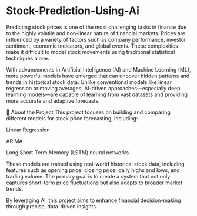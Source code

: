 # Stock-Prediction-Using-Ai
Predicting stock prices is one of the most challenging tasks in finance due to the highly volatile and non-linear nature of financial markets. Prices are influenced by a variety of factors such as company performance, investor sentiment, economic indicators, and global events. These complexities make it difficult to model stock movements using traditional statistical techniques alone.

With advancements in Artificial Intelligence (AI) and Machine Learning (ML), more powerful models have emerged that can uncover hidden patterns and trends in historical stock data. Unlike conventional models like linear regression or moving averages, AI-driven approaches—especially deep learning models—are capable of learning from vast datasets and providing more accurate and adaptive forecasts.

🧠 About the Project
This project focuses on building and comparing different models for stock price forecasting, including:

Linear Regression

ARIMA

Long Short-Term Memory (LSTM) neural networks

These models are trained using real-world historical stock data, including features such as opening price, closing price, daily highs and lows, and trading volume. The primary goal is to create a system that not only captures short-term price fluctuations but also adapts to broader market trends.

By leveraging AI, this project aims to enhance financial decision-making through precise, data-driven insights.
